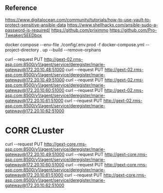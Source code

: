 
## Reference
https://www.digitalocean.com/community/tutorials/how-to-use-vault-to-protect-sensitive-ansible-data
https://www.shellhacks.com/ansible-sudo-a-password-is-required/
https://github.com/priximmo
https://github.com/Pro-Tweaker/SEEDbox



docker compose  --env-file ./config/.env.prod -f docker-compose.yml --project-directory . up  --build --remove-orphans


curl --request PUT http://gext-02.rms-asp.com:8500/v1/agent/service/deregister/marie-gateway@172.20.10.48:51000
curl --request PUT http://gext-02.rms-asp.com:8500/v1/agent/service/deregister/marie-gateway@172.20.10.49:51000
curl --request PUT http://gext-02.rms-asp.com:8500/v1/agent/service/deregister/marie-gateway@172.20.10.60:51000
curl --request PUT http://gext-02.rms-asp.com:8500/v1/agent/service/deregister/marie-gateway@172.20.10.61:51000
curl --request PUT http://gext-02.rms-asp.com:8500/v1/agent/service/deregister/marie-gateway@172.20.10.62:51000

# CORR CLuster

curl --request PUT http://gext-core.rms-asp.com:8500/v1/agent/service/deregister/marie-gateway@172.20.10.49:51000
curl --request PUT http://gext-core.rms-asp.com:8500/v1/agent/service/deregister/marie-gateway@172.20.10.60:51000
curl --request PUT http://gext-core.rms-asp.com:8500/v1/agent/service/deregister/marie-gateway@172.20.10.61:51000
curl --request PUT http://gext-core.rms-asp.com:8500/v1/agent/service/deregister/marie-gateway@172.20.10.62:51000